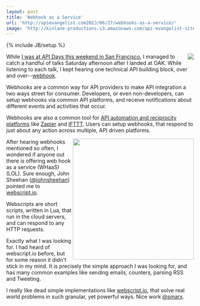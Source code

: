 ```yaml
---
layout: post
title: 'Webhook as a Service'
url: 'http://apievangelist.com2013/06/27/webhooks-as-a-service/'
image: 'http://kinlane-productions.s3.amazonaws.com/api-evangelist-site/blog/webscript-io-logo.png'
---
```

{% include JB/setup %}
<p>
     <a href="https://webscript.io/" target="_blank"><img src="https://s3.amazonaws.com/kinlane-productions/api-evangelist/webscript/webscript-io-logo.png"  align="right" /></a>
</p>
<p>
     While <a href="http://www.apievangelist.com/2013/06/23/a-great-time-at-api-days-san-francisco/">I was at API Days this weekend in San Francisco</a>, I managed to catch a handful of talks Saturday afternoon after I landed at OAK. While listening to each talk, I kept hearing one technical API building block, over and over--<a href="http://en.wikipedia.org/wiki/Webhook">webhook</a>.
</p>
<p>
     Webhooks are a common way for API providers to make API integration a two ways street for consumer. Developers, or even non-developers, can setup webhooks via common API platforms, and receive notifications about different events and activities that occur.
</p>
<p>
     Webhooks are also a common tool for <a href="http://reciprocity.apievangelist.com/companies.html">API automation and reciprocity platforms</a> like <a href="http://reciprocity.apievangelist.com/companies-detail.html?id=38">Zapier</a> and <a href="http://reciprocity.apievangelist.com/companies-detail.html?id=39">IFTTT</a>. Users can setup webhooks, that respond to just about any action across multiple, API driven platforms.
</p>
<p>
     <a href="https://webscript.io/" target="_blank"><img src="https://s3.amazonaws.com/kinlane-productions/api-evangelist/webscript/webscripts-io-webhook-script-example.png"  width="325" align="right" /></a>
</p>
<p>
     After hearing webhooks mentioned so often, I wondered if anyone out there is offering web hook as a service (WHaaS) (LOL). Sure enough, John Sheehan (<a href="https://twitter.com/johnsheehan">@johnsheehan</a>) pointed me to <a href="https://webscript.io/" target="_blank">webscript.io</a>.
</p>
<p>
     Webscripts are short scripts, written in Lua, that run in the cloud servers, and can respond to any HTTP requests.
</p>
<p>
     Exactly what I was looking for. I had heard of webscript.io before, but for some reason it didn't stick in my mind. It is precisely the simple approach I was looking for, and has many common examples like sending emails, counters, parsing RSS and Tweeting.
</p>
<p>
     I really like dead simple implementations like <a href="https://webscript.io/" target="_blank">webscript.io</a>, that solve real world problems in such granular, yet powerful ways. Nice work <a href="https://twitter.com/smarx">@smarx</a>.
</p>
